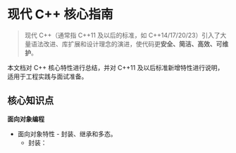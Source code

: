 # 现代 C++ 核心指南

>  现代 C++（通常指 C++11 及以后的标准，如 C++14/17/20/23）引入了大量语法改进、库扩展和设计理念的演进，使代码更**安全、简洁、高效、可维护**。

本文档对 C++ 核心特性进行总结，并对 C++11 及以后标准新增特性进行说明，适用于工程实践与面试准备。

## 核心知识点

**面向对象编程**

- 面向对象特性 - 封装、继承和多态。
  - 封装：